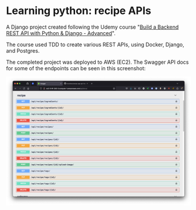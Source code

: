 # Learning python: recipe APIs

A Django project created following the Udemy course "[Build a Backend REST API with Python & Django - Advanced](https://www.udemy.com/course/django-python-advanced/)".

The course used TDD to create various REST APIs, using Docker, Django, and Postgres. 

The completed project was deployed to AWS (EC2). The Swagger API docs for some of the endpoints can be seen in this screenshot:

![docs example](/hosted_docs.png)


